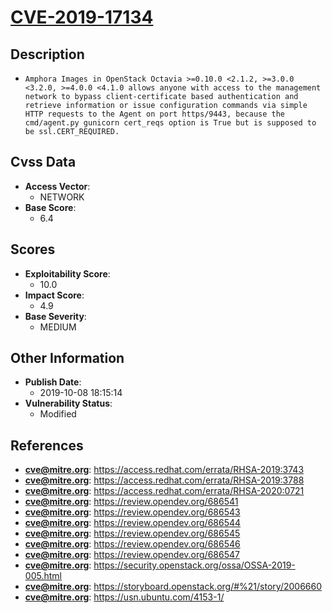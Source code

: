 
# [CVE-2019-17134](https://access.redhat.com/errata/RHSA-2019:3743)

## Description

- `Amphora Images in OpenStack Octavia >=0.10.0 <2.1.2, >=3.0.0 <3.2.0, >=4.0.0 <4.1.0 allows anyone with access to the management network to bypass client-certificate based authentication and retrieve information or issue configuration commands via simple HTTP requests to the Agent on port https/9443, because the cmd/agent.py gunicorn cert_reqs option is True but is supposed to be ssl.CERT_REQUIRED.`

## Cvss Data

- **Access Vector**:
  - NETWORK
- **Base Score**:
  - 6.4

## Scores

- **Exploitability Score**:
  - 10.0
- **Impact Score**:
  - 4.9
- **Base Severity**:
  - MEDIUM

## Other Information

- **Publish Date**:
  - 2019-10-08 18:15:14
- **Vulnerability Status**:
  - Modified

## References

- **cve@mitre.org**: https://access.redhat.com/errata/RHSA-2019:3743
- **cve@mitre.org**: https://access.redhat.com/errata/RHSA-2019:3788
- **cve@mitre.org**: https://access.redhat.com/errata/RHSA-2020:0721
- **cve@mitre.org**: https://review.opendev.org/686541
- **cve@mitre.org**: https://review.opendev.org/686543
- **cve@mitre.org**: https://review.opendev.org/686544
- **cve@mitre.org**: https://review.opendev.org/686545
- **cve@mitre.org**: https://review.opendev.org/686546
- **cve@mitre.org**: https://review.opendev.org/686547
- **cve@mitre.org**: https://security.openstack.org/ossa/OSSA-2019-005.html
- **cve@mitre.org**: https://storyboard.openstack.org/#%21/story/2006660
- **cve@mitre.org**: https://usn.ubuntu.com/4153-1/
